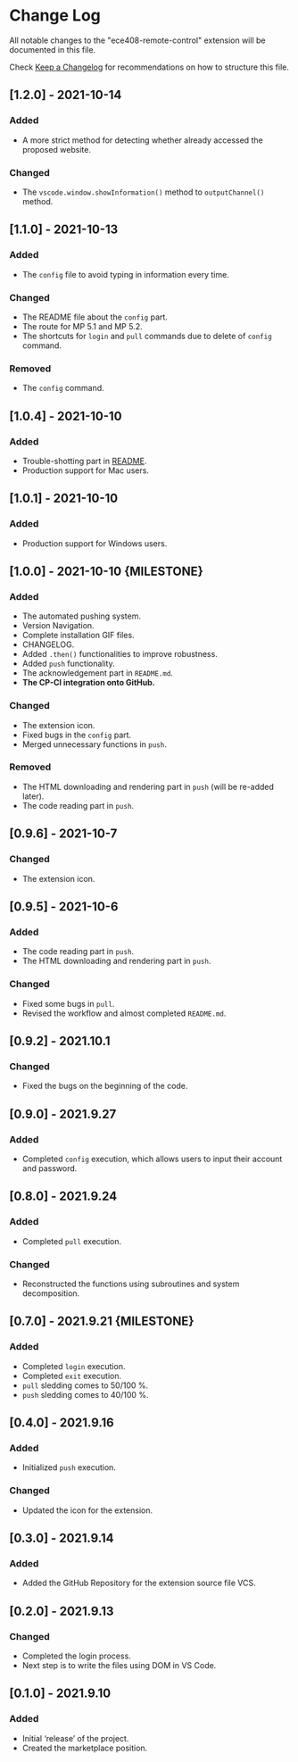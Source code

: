 # Change Log

All notable changes to the "ece408-remote-control" extension will be documented in this file.

Check [Keep a Changelog](http://keepachangelog.com/) for recommendations on how to structure this file.



## [1.2.0] - 2021-10-14

### Added

-   A more strict method for detecting whether already accessed the proposed website.

### Changed

-   The `vscode.window.showInformation()` method to `outputChannel()` method.



## [1.1.0] - 2021-10-13

### Added

-   The `config` file to avoid typing in information every time.

### Changed

-   The README file about the `config` part.
-   The route for MP 5.1 and MP 5.2.
-   The shortcuts for `login` and `pull` commands due to delete of `config` command.

### Removed

-   The `config` command.



## [1.0.4] - 2021-10-10

### Added

-   Trouble-shotting part in [README](./README.md).
-   Production support for Mac users.



## [1.0.1] - 2021-10-10

### Added

-   Production support for Windows users.



## [1.0.0] - 2021-10-10 {MILESTONE}

### Added

-   The automated pushing system.
-   Version Navigation.
-   Complete installation GIF files.
-   CHANGELOG.
-   Added `.then()` functionalities to improve robustness.
-   Added `push` functionality.
-   The acknowledgement part in `README.md`.
-   **The CP-CI integration onto GitHub.**

###  Changed

-   The extension icon.
-   Fixed bugs in the `config` part.
-   Merged unnecessary functions in `push`.

### Removed

-   The HTML downloading and  rendering part in `push` (will be re-added later).
-   The code reading part in `push`.



## [0.9.6] - 2021-10-7

### Changed

-   The extension icon.



## [0.9.5] - 2021-10-6

### Added

-   The code reading part in `push`.
-   The HTML downloading and rendering part in `push`.

### Changed

-   Fixed some bugs in `pull`.
-   Revised the workflow and almost completed `README.md`.



## [0.9.2] - 2021.10.1

### Changed

-   Fixed the bugs on the beginning of the code.



## [0.9.0] - 2021.9.27

### Added

-   Completed `config` execution, which allows users to input their account and password.



## [0.8.0] - 2021.9.24

### Added

-   Completed `pull` execution.

### Changed

-   Reconstructed the functions using subroutines and system decomposition.



## [0.7.0] - 2021.9.21 {MILESTONE}

### Added

-   Completed `login` execution.
-   Completed `exit` execution.
-   `pull` sledding comes to 50/100 %.
-   `push` sledding comes to 40/100 %.



## [0.4.0] - 2021.9.16

### Added

-   Initialized `push` execution.

### Changed

-   Updated the icon for the extension.



## [0.3.0] - 2021.9.14

### Added

-   Added the GitHub Repository for the extension source file VCS.



## [0.2.0] - 2021.9.13

### Changed

-   Completed the login process.
-   Next step is to write the files using DOM in VS Code.



## [0.1.0] - 2021.9.10

### Added

-   Initial ‘release’ of the project.
-   Created the marketplace position.

